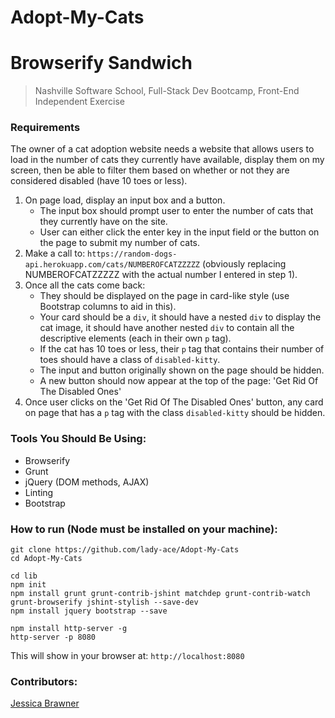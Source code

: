 # Adopt-My-Cats

# Browserify Sandwich

> Nashville Software School, Full-Stack Dev Bootcamp, Front-End Independent Exercise
> 

### Requirements


The owner of a cat adoption website needs a website that allows users to load in the number of cats they currently have available, display them on my screen, then be able to filter them based on whether or not they are considered disabled (have 10 toes or less).

1. On page load, display an input box and a button.
    - The input box should prompt user to enter the number of cats that they currently have on the site.
    - User can either click the enter key in the input field or the button on the page to submit my number of cats.
2. Make a call to: `https://random-dogs-api.herokuapp.com/cats/NUMBEROFCATZZZZZ` (obviously replacing NUMBEROFCATZZZZZ with the actual number I entered in step 1).
3. Once all the cats come back:
   - They should be displayed on the page in card-like style (use Bootstrap columns to aid in this). 
   - Your card should be a `div`, it should have a nested `div` to display the cat image, it should have another nested `div` to contain all the descriptive elements (each in their own `p` tag).
    - If the cat has 10 toes or less, their `p` tag that contains their number of toes should have a class of `disabled-kitty`.
    - The input and button originally shown on the page should be hidden. 
    - A new button should now appear at the top of the page: 'Get Rid Of The Disabled Ones'
4. Once user clicks on the 'Get Rid Of The Disabled Ones' button, any card on page that has a `p` tag with the class `disabled-kitty` should be hidden.


### Tools You Should Be Using:
- Browserify
- Grunt
- jQuery (DOM methods, AJAX)
- Linting
- Bootstrap

	
### How to run (Node must be installed on your machine):
```
git clone https://github.com/lady-ace/Adopt-My-Cats
cd Adopt-My-Cats
```
```
cd lib
npm init
npm install grunt grunt-contrib-jshint matchdep grunt-contrib-watch grunt-browserify jshint-stylish --save-dev
npm install jquery bootstrap --save
```

```
npm install http-server -g
http-server -p 8080
```

This will show in your browser at:
`http://localhost:8080`

### Contributors:
[Jessica Brawner](https://github.com/lady-ace)